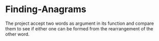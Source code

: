 # Finding-Anagrams
The project accept two words as argument in its function and compare them to see if either one can be formed from the rearrangement of the other word.
